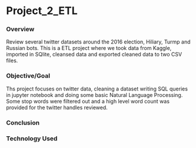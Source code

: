 # Project_2_ETL

### Overview

Review several twitter datasets around the 2016 election, Hiliary, Turmp and Russian bots.  This is a ETL project where we took data from Kaggle, imported in SQlite, cleansed data and exported cleaned data to two CSV files.

### Objective/Goal

Ths project focuses on twitter data, cleaning a dataset writing SQL queries in jupyter notebook and doing some basic Natural Language Processing.  Some stop words were filtered out and a high level word count was provided for the twitter handles reviewed.

### Conclusion



### Technology Used


